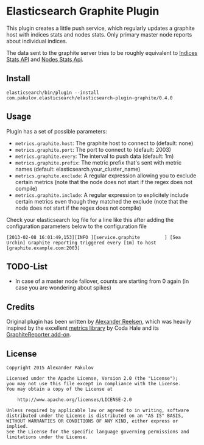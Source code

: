 Elasticsearch Graphite Plugin
=============================

This plugin creates a little push service, which regularly updates a graphite host with indices stats and nodes stats. Only primary master node reports about individual indices.

The data sent to the graphite server tries to be roughly equivalent to [Indices Stats API](http://www.elasticsearch.org/guide/reference/api/admin-indices-stats.html) and [Nodes Stats Api](http://www.elasticsearch.org/guide/reference/api/admin-cluster-nodes-stats.html).


Install
-------
```
elasticsearch/bin/plugin --install com.pakulov.elasticsearch/elasticsearch-plugin-graphite/0.4.0
```

Usage
-----
Plugin has a set of possible parameters:

* `metrics.graphite.host`: The graphite host to connect to (default: none)
* `metrics.graphite.port`: The port to connect to (default: 2003)
* `metrics.graphite.every`: The interval to push data (default: 1m)
* `metrics.graphite.prefix`: The metric prefix that's sent with metric names (default: elasticsearch.your_cluster_name)
* `metrics.graphite.exclude`: A regular expression allowing you to exclude certain metrics (note that the node does not start if the regex does not compile)
* `metrics.graphite.include`: A regular expression to explicitely include certain metrics even though they matched the exclude (note that the node does not start if the regex does not compile)

Check your elasticsearch log file for a line like this after adding the configuration parameters below to the configuration file

```
[2013-02-08 16:01:49,153][INFO ][service.graphite         ] [Sea Urchin] Graphite reporting triggered every [1m] to host [graphite.example.com:2003]
```

TODO-List
---------
* In case of a master node failover, counts are starting from 0 again (in case you are wondering about spikes)


Credits
-------
Original plugin has been written by [Alexander Reelsen](https://github.com/spinscale), which was heavily inspired by the excellent [metrics library](http://metrics.codahale.com) by Coda Hale and its [GraphiteReporter add-on](http://metrics.codahale.com/manual/graphite/).

License
-------
    Copyright 2015 Alexander Pakulov

    Licensed under the Apache License, Version 2.0 (the "License");
    you may not use this file except in compliance with the License.
    You may obtain a copy of the License at

        http://www.apache.org/licenses/LICENSE-2.0

    Unless required by applicable law or agreed to in writing, software
    distributed under the License is distributed on an "AS IS" BASIS,
    WITHOUT WARRANTIES OR CONDITIONS OF ANY KIND, either express or implied.
    See the License for the specific language governing permissions and
    limitations under the License.

